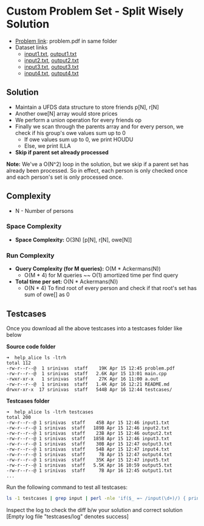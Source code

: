 
# Custom Problem Set - Split Wisely Solution

* [Problem link](problem.pdf): problem.pdf in same folder
* Dataset links
	* [input1.txt](https://gist.githubusercontent.com/kidambisrinivas/fb7ff7c2496a40f2b6cffb666d76d545/raw/7ffa656c24c8528c7fc9a0c0fc4f49edb898c3c7/splitwisely_input1.txt), [output1.txt](https://gist.githubusercontent.com/kidambisrinivas/6e2723e97343efe047277f85b22cc192/raw/5df8b8b0b16bec8e9b822121ad0c59b5cc04e944/splitwisely_output1.txt)
	* [input2.txt](https://gist.githubusercontent.com/kidambisrinivas/de4ccb7421a1a380dfa722708aa590a2/raw/cd99d9a6418aafbcec6ee96d16b2a7560cf4ec39/splitwisely_input2.txt), [output2.txt](https://gist.githubusercontent.com/kidambisrinivas/7a29610d1b8335dd3caaf4484cd32463/raw/7e2f287467c723d0bc15fe5e57c688f3b3c13580/splitwisely_output2.txt)
	* [input3.txt](https://gist.githubusercontent.com/kidambisrinivas/8f1dd254dfeeb06c4a1cdff7e67f39ff/raw/590135caf761db1a934b6166cd470f0e79b822a1/splitwisely_input3.txt), [output3.txt](https://gist.githubusercontent.com/kidambisrinivas/4cf7cc4fa1ca3f071bf44c43e65d5af0/raw/428e85683077364c38b4696635ef6316d3c17920/splitwisely_output3.txt)
	* [input4.txt](https://gist.githubusercontent.com/kidambisrinivas/9f0769a916391a1e403ff2e555ccf673/raw/b1c302f54d7f416deafd04be2c2811d4051438bc/splitwisely_input4.txt), [output4.txt](https://gist.githubusercontent.com/kidambisrinivas/de74975ccf58d122d414dcd302124c1c/raw/47ca9781886fabbd4924ac911c4d4619b33da077/splitwisely_output4.txt)

## Solution

* Maintain a UFDS data structure to store friends p[N], r[N]
* Another owe[N] array would store prices
* We perform a union operation for every friends op
* Finally we scan through the parents array and for every person, we check if his group's owe values sum up to 0
	* If owe values sum up to 0, we print HOUDU
	* Else, we print ILLA
* **Skip if parent set already processed**

**Note:** We've a O(N^2) loop in the solution, but we skip if a parent set has already been processed. So in effect, each person is only checked once and each person's set is only processed once.

## Complexity

* N - Number of persons

### Space Complexity

* **Space Complexity:** O(3N) [p[N], r[N], owe[N]]

### Run Complexity

* **Query Complexity (for M queries):** O(M * Ackermans(N))
	* O(M * 4) for M queries ~~ O(1) amortized time per find query
* **Total time per set:** O(N * Ackermans(N))
	* O(N * 4) To find root of every person and check if that root's set has sum of owe[] as 0

## Testcases

Once you download all the above testcases into a testcases folder like below

**Source code folder**

```
➜  help_alice ls -ltrh
total 112
-rw-r--r--@  1 srinivas  staff    19K Apr 15 12:45 problem.pdf
-rw-r--r--@  1 srinivas  staff   2.6K Apr 15 13:01 main.cpp
-rwxr-xr-x   1 srinivas  staff    27K Apr 16 11:00 a.out
-rw-r--r--@  1 srinivas  staff   1.4K Apr 16 12:21 README.md
drwxr-xr-x  17 srinivas  staff   544B Apr 16 12:44 testcases/
```

**Testcases folder**

```
➜  help_alice ls -ltrh testcases
total 200
-rw-r--r--@ 1 srinivas  staff    45B Apr 15 12:46 input1.txt
-rw-r--r--@ 1 srinivas  staff   189B Apr 15 12:46 input2.txt
-rw-r--r--@ 1 srinivas  staff    23B Apr 15 12:46 output2.txt
-rw-r--r--@ 1 srinivas  staff   185B Apr 15 12:46 input3.txt
-rw-r--r--@ 1 srinivas  staff    30B Apr 15 12:47 output3.txt
-rw-r--r--@ 1 srinivas  staff    54B Apr 15 12:47 input4.txt
-rw-r--r--@ 1 srinivas  staff     7B Apr 15 12:47 output4.txt
-rw-r--r--@ 1 srinivas  staff    35K Apr 15 12:47 input5.txt
-rw-r--r--@ 1 srinivas  staff   5.5K Apr 16 10:59 output5.txt
-rw-r--r--@ 1 srinivas  staff     7B Apr 16 12:45 output1.txt
...
```

Run the following command to test all testcases:

```bash
ls -1 testcases | grep input | perl -nle 'if($_ =~ /input(\d+)/) { print $1; }' | xargs -I % bash -c 'time ./a.out < testcases/input%.txt > testcases/myoutput%.txt; diff -w testcases/output%.txt testcases/myoutput%.txt' > testcases/log
```

Inspect the log to check the diff b/w your solution and correct solution [Empty log file "testcases/log" denotes success]


